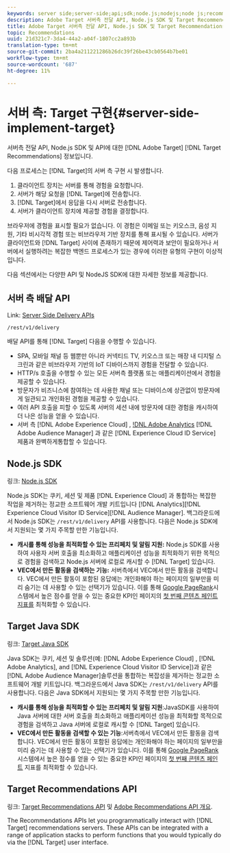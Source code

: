 ```yaml
---
keywords: server side;server-side;api;sdk;node.js;nodejs;node js;recommendations api;api:apis
description: Adobe Target 서버측 전달 API, Node.js SDK 및 Target Recommendations API에 대한 정보입니다.
title: Adobe Target 서버측 전달 API, Node.js SDK 및 Target Recommendations API에 대한 정보입니다.
topic: Recommendations
uuid: 21d321c7-3da4-44a2-a04f-1807cc2a893b
translation-type: tm+mt
source-git-commit: 2ba4a211221286b26dc39f26be43cb0564b7be01
workflow-type: tm+mt
source-wordcount: '687'
ht-degree: 11%

---
```



# 서버 측: Target 구현{#server-side-implement-target}

서버측 전달 API, Node.js SDK 및 API에 대한 [!DNL Adobe Target] [!DNL Target Recommendations] 정보입니다.

다음 프로세스는 [!DNL Target]의 서버 측 구현 시 발생합니다.

1. 클라이언트 장치는 서버를 통해 경험을 요청합니다.
1. 서버가 해당 요청을 [!DNL Target]에 전송합니다.
1. [!DNL Target]에서 응답을 다시 서버로 전송합니다.
1. 서버가 클라이언트 장치에 제공할 경험을 결정합니다.

브라우저에 경험을 표시할 필요가 없습니다. 이 경험은 이메일 또는 키오스크, 음성 지원, 기타 비시각적 경험 또는 비브라우저 기반 장치를 통해 표시될 수 있습니다. 서버가 클라이언트와 [!DNL Target] 사이에 존재하기 때문에 제어력과 보안이 필요하거나 서버에서 실행하려는 복잡한 백엔드 프로세스가 있는 경우에 이러한 유형의 구현이 이상적입니다.

다음 섹션에서는 다양한 API 및 NodeJS SDK에 대한 자세한 정보를 제공합니다.

## 서버 측 배달 API

Link: [Server Side Delivery APIs](https://developers.adobetarget.com/api/delivery-api/)

`/rest/v1/delivery`

배달 API를 통해 [!DNL Target] 다음을 수행할 수 있습니다.

* SPA, 모바일 채널 등 웹뿐만 아니라 커넥티드 TV, 키오스크 또는 매장 내 디지털 스크린과 같은 비브라우저 기반의 IoT 디바이스까지 경험을 전달할 수 있습니다.
* HTTP/s 호출을 수행할 수 있는 모든 서버측 플랫폼 또는 애플리케이션에서 경험을 제공할 수 있습니다.
* 방문자가 비즈니스에 참여하는 데 사용한 채널 또는 디바이스에 상관없이 방문자에게 일관되고 개인화된 경험을 제공할 수 있습니다.
* 여러 API 호출을 피할 수 있도록 서버의 세션 내에 방문자에 대한 경험을 캐시하여 더 나은 성능을 얻을 수 있습니다.
* 서버 측 [!DNL Adobe Experience Cloud] , [!DNL Adobe Analytics](AAM) [!DNL Adobe Audience Manager] 과 같은 [!DNL Experience Cloud ID Service] 제품과 완벽하게통합할 수 있습니다.

## Node.js SDK

링크: [Node.js SDK](https://github.com/adobe/target-nodejs-sdk)

Node.js SDK는 쿠키, 세션 및 제품 [!DNL Experience Cloud] 과 통합하는 복잡한 작업을 제거하는 정교한 소프트웨어 개발 키트입니다 [!DNL Analytics][!DNL Experience Cloud Visitor ID Service][!DNL Audience Manager]. 백그라운드에서 Node.js SDK는 `/rest/v1/delivery` API를 사용합니다. 다음은 Node.js SDK에서 지원되는 몇 가지 주목할 만한 기능입니다.

* **캐시를 통해 성능을 최적화할 수 있는 프리페치 및 알림 지원:** Node.js SDK를 사용하여 사용자 서버 호출을 최소화하고 애플리케이션 성능을 최적화하기 위한 목적으로 경험을 검색하고 Node.js 서버에 로컬로 캐시할 수 [!DNL Target] 있습니다.
* **VEC에서 만든 활동을 검색하는 기능:** 서버측에서 VEC에서 만든 활동을 검색합니다. VEC에서 만든 활동이 포함된 응답에는 개인화해야 하는 페이지의 일부만을 미리 숨기는 데 사용할 수 있는 선택기가 있습니다. 이를 통해 [Google PageRank](https://developers.google.com/web/fundamentals/performance/user-centric-performance-metrics.html)시스템에서 높은 점수를 얻을 수 있는 중요한 KPI인 페이지의 [첫 번째 콘텐츠 페인트 지표를](https://en.wikipedia.org/wiki/PageRank) 최적화할 수 있습니다.

## Target Java SDK

링크: [Target Java SDK](https://github.com/adobe/target-java-sdk)

Java SDK는 쿠키, 세션 및 솔루션(예: [!DNL Adobe Experience Cloud] , [!DNL Adobe Analytics], and [!DNL Experience Cloud Visitor ID Service])과 같은 [!DNL Adobe Audience Manager]솔루션을 통합하는 복잡성을 제거하는 정교한 소프트웨어 개발 키트입니다. 백그라운드에서 Java SDK는 `/rest/v1/delivery` API를 사용합니다. 다음은 Java SDK에서 지원되는 몇 가지 주목할 만한 기능입니다.

* **캐시를 통해 성능을 최적화할 수 있는 프리페치 및 알림 지원**:JavaSDK를 사용하여 Java 서버에 대한 서버 호출을 최소화하고 애플리케이션 성능을 최적화할 목적으로 경험을 검색하고 Java 서버에 로컬로 캐시할 수 [!DNL Target] 있습니다.
* **VEC에서 만든 활동을 검색할 수 있는 기능**:서버측에서 VEC에서 만든 활동을 검색합니다. VEC에서 만든 활동이 포함된 응답에는 개인화해야 하는 페이지의 일부만을 미리 숨기는 데 사용할 수 있는 선택기가 있습니다. 이를 통해 [Google PageRank](https://developers.google.com/web/fundamentals/performance/user-centric-performance-metrics.html) 시스템에서 높은 점수를 얻을 수 있는 중요한 KPI인 페이지의 [첫 번째 콘텐츠 페인트](https://en.wikipedia.org/wiki/PageRank) 지표를 최적화할 수 있습니다.

## Target Recommendations API

링크: [Target Recommendations API](https://developers.adobetarget.com/api/recommendations) 및 [Adobe Recommendations API 개요](https://docs.adobe.com/content/help/en/target-learn/recommendations-api-tutorial/recs-api-overview.html).

The Recommendations APIs let you programmatically interact with [!DNL Target] recommendations servers. These APIs can be integrated with a range of application stacks to perform functions that you would typically do via the [!DNL Target] user interface.
